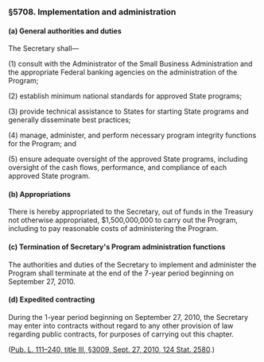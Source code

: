 ### §5708. Implementation and administration ###

[]()

#### (a) General authorities and duties ####

The Secretary shall—

[]()

(1) consult with the Administrator of the Small Business Administration and the appropriate Federal banking agencies on the administration of the Program;

[]()

(2) establish minimum national standards for approved State programs;

[]()

(3) provide technical assistance to States for starting State programs and generally disseminate best practices;

[]()

(4) manage, administer, and perform necessary program integrity functions for the Program; and

[]()

(5) ensure adequate oversight of the approved State programs, including oversight of the cash flows, performance, and compliance of each approved State program.

[]()

#### (b) Appropriations ####

There is hereby appropriated to the Secretary, out of funds in the Treasury not otherwise appropriated, $1,500,000,000 to carry out the Program, including to pay reasonable costs of administering the Program.

[]()

#### (c) Termination of Secretary's Program administration functions ####

The authorities and duties of the Secretary to implement and administer the Program shall terminate at the end of the 7-year period beginning on September 27, 2010.

[]()

#### (d) Expedited contracting ####

During the 1-year period beginning on September 27, 2010, the Secretary may enter into contracts without regard to any other provision of law regarding public contracts, for purposes of carrying out this chapter.

([Pub. L. 111–240, title III, §3009, Sept. 27, 2010, 124 Stat. 2580](/statviewer.htm?volume=124&page=2580).)